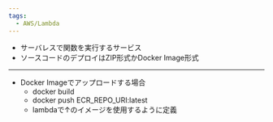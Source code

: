 ```yaml
---
tags:
  - AWS/Lambda
---
```

- サーバレスで関数を実行するサービス
- ソースコードのデプロイはZIP形式かDocker Image形式

---
- Docker Imageでアップロードする場合
	- docker build
	- docker push ECR_REPO_URI:latest
	- lambdaで↑のイメージを使用するように定義